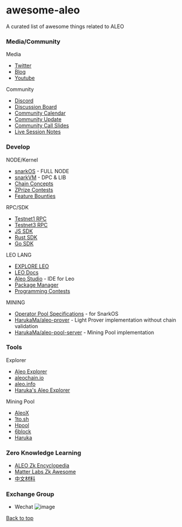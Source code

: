 # awesome-aleo
A curated list of awesome things related to ALEO

### Media/Community

Media

- [Twitter](https://twitter.com/aleohq)
- [Blog](https://www.aleo.org/blog)
- [Youtube](https://www.youtube.com/channel/UCS_HKT2heOC_q88YQLiJt0g)

Community

- [Discord](https://discord.com/invite/aleohq)
- [Discussion Board](https://community.aleo.org/)
- [Community Calendar](https://www.aleo.org/community/calendar) 
- [Community Update](https://bead-rocket-066.notion.site/Community-Updates-9afb0e5356574d1f9f84ccd647283143) 
- [Community Call Slides](https://drive.google.com/drive/folders/1Rb9qDeuDix2BksEXqVM0rgXf1KEWmHs4) 
- [Live Session Notes](https://bead-rocket-066.notion.site/Live-Session-Notes-Discord-381b071c41e345469a159ed446a89ca8) 

### Develop 

NODE/Kernel

- [snarkOS](https://github.com/AleoHQ/snarkOS/) - FULL NODE
- [snarkVM](https://github.com/AleoHQ/snarkVM/) - DPC & LIB
- [Chain Concepts](https://developer.aleo.org/aleo/getting_started/overview)
- [ZPrize Contests](https://www.zprize.io/)
- [Feature Bounties](https://bead-rocket-066.notion.site/Feature-Bounties-2a4d1c4f899b44f1b6e1ae0984e5850c)

RPC/SDK

- [Testnet1 RPC](https://developer.aleo.org/testnet/getting_started/overview)
- [Testnet3 RPC](https://github.com/AleoHQ/snarkOS/tree/testnet3/rpc/documentation/public_endpoints)
- [JS SDK](https://github.com/qqmee/aleo-sdk)  
- [Rust SDK](https://github.com/AleoHQ/aleo) 
- [Go SDK](https://github.com/PineStreetLabs/nemean)

LEO LANG

- [EXPLORE LEO](https://leo-lang.org)
- [LEO Docs](https://developer.aleo.org/developer/getting_started/overview)
- [Aleo Studio](https://aleo.studio) - IDE for Leo
- [Package Manager](https://aleo.pm) 
- [Programming Contests](https://bead-rocket-066.notion.site/Programming-Contests-23542c2b38c54fa4973d8d69bd54450e)

MINING
- [Operator Pool Specifications](https://www.notion.so/Pool-Specifications-4aa2762c4b714d658145b95192f22ae6) - for SnarkOS
- [HarukaMa/aleo-prover](https://github.com/HarukaMa/aleo-prover) - Light Prover implementation without chain validation
- [HarukaMa/aleo-pool-server](https://github.com/HarukaMa/aleo-pool-server) - Mining Pool implementation

### Tools

Explorer

- [Aleo Explorer](https://www.aleo.network)
- [aleochain.io](https://aleochain.io) 
- [aleo.info](https://aleo.info/zh) 
- [Haruka's Aleo Explorer](https://explorer.hamp.app/)

Mining Pool

- [AleoX](https://www.aleox.io/) 
- [1to.sh](https://1to.sh/) 
- [Hpool](https://www.hpool.in/) 
- [6block](https://zk.work) 
- [Haruka](https://hamp.app/) 

### Zero Knowledge Learning

- [ALEO Zk Encyclopedia](https://bead-rocket-066.notion.site/Zk-Encyclopedia-6675b8e5bdf243c994ca243cf417c3d0) 
- [Matter Labs Zk Awesome](https://github.com/matter-labs/awesome-zero-knowledge-proofs) 
- [中文材料](https://github.com/sec-bit/learning-zkp/blob/master/zkp-resource-list.md)

### Exchange Group
- Wechat
![image](https://user-images.githubusercontent.com/105836778/180933270-f187e77b-c656-4e02-b4eb-34675c5301fa.png)

[Back to top](#awesome-aleo)
